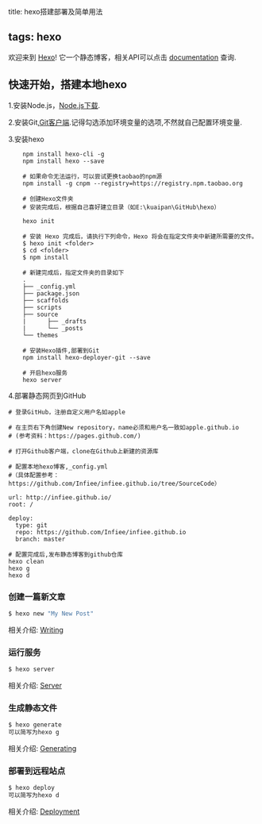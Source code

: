 title: hexo搭建部署及简单用法

tags: hexo
----------

欢迎来到 [Hexo](http://hexo.io/)! 它一个静态博客，相关API可以点击 [documentation](http://hexo.io/docs/) 查询.

快速开始，搭建本地hexo
----------------------

1.安装Node.js，[Node.js下载](https://nodejs.org/en/).

2.安装Git,[Git客户端](https://desktop.github.com/).记得勾选添加环境变量的选项,不然就自己配置环境变量.

3.安装hexo

<!-- more -->

```
    npm install hexo-cli -g
    npm install hexo --save

    # 如果命令无法运行，可以尝试更换taobao的npm源
    npm install -g cnpm --registry=https://registry.npm.taobao.org

    # 创建Hexo文件夹
    # 安装完成后，根据自己喜好建立目录（如E:\kuaipan\GitHub\hexo）

    hexo init

    # 安装 Hexo 完成后，请执行下列命令，Hexo 将会在指定文件夹中新建所需要的文件。
    $ hexo init <folder>
    $ cd <folder>
    $ npm install

    # 新建完成后，指定文件夹的目录如下
    .
    ├── _config.yml
    ├── package.json
    ├── scaffolds
    ├── scripts
    ├── source
    |      ├── _drafts
    |      └── _posts
    └── themes

    # 安装Hexo插件,部署到Git
    npm install hexo-deployer-git --save

    # 开启hexo服务
    hexo server

```

4.部署静态网页到GitHub

```
# 登录GitHub，注册自定义用户名如apple

# 在主页右下角创建New repository，name必须和用户名一致如apple.github.io
# (参考资料：https://pages.github.com/)

# 打开Github客户端，clone在Github上新建的资源库

# 配置本地hexo博客,_config.yml
#（具体配置参考：https://github.com/Infiee/infiee.github.io/tree/SourceCode）

url: http://infiee.github.io/
root: /

deploy:
  type: git
  repo: https://github.com/Infiee/infiee.github.io
  branch: master

# 配置完成后,发布静态博客到github仓库
hexo clean
hexo g
hexo d

```

### 创建一篇新文章

```bash
$ hexo new "My New Post"
```

相关介绍: [Writing](http://hexo.io/docs/writing.html)

### 运行服务

```bash
$ hexo server
```

相关介绍: [Server](http://hexo.io/docs/server.html)

### 生成静态文件

```bash
$ hexo generate
可以简写为hexo g
```

相关介绍: [Generating](http://hexo.io/docs/generating.html)

### 部署到远程站点

```bash
$ hexo deploy
可以简写为hexo d
```

相关介绍: [Deployment](http://hexo.io/docs/deployment.html)
